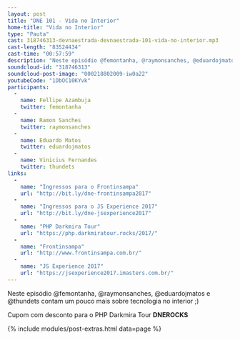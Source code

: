 ```yaml
---
layout: post
title: "DNE 101 - Vida no Interior"
home-title: "Vida no Interior"
type: "Pauta"
cast: 318746313-devnaestrada-devnaestrada-101-vida-no-interior.mp3
cast-length: "83524434"
cast-time: "00:57:59"
description: "Neste episódio @femontanha, @raymonsanches, @eduardojmatos e @thundets contam um pouco mais sobre tecnologia no interior ;)"
soundcloud-id: "318746313"
soundcloud-post-image: "000218802009-iw0a22"
youtubeCode: "1DbOC10KYvk"
participants:
  -
    name: Fellipe Azambuja
    twitter: femontanha
  -
    name: Ramon Sanches
    twitter: raymonsanches
  -
    name: Eduardo Matos
    twitter: eduardojmatos
  -
    name: Vinicius Fernandes
    twitter: thundets
links:
  -
    name: "Ingressos para o Frontinsampa"
    url: "http://bit.ly/dne-frontinsampa2017"
  -
    name: "Ingressos para o JS Experience 2017"
    url: "http://bit.ly/dne-jsexperience2017"
  -
    name: "PHP Darkmira Tour"
    url: "https://php.darkmiratour.rocks/2017/"
  -
    name: "Frontinsampa"
    url: "http://www.frontinsampa.com.br/"
  -
    name: "JS Experience 2017"
    url: "https://jsexperience2017.imasters.com.br/"
---
```


Neste episódio @femontanha, @raymonsanches, @eduardojmatos e @thundets contam um pouco mais sobre tecnologia no interior ;)

Cupom com desconto para o PHP Darkmira Tour **DNEROCKS**

{% include modules/post-extras.html data=page %}
